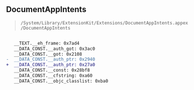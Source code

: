 ## DocumentAppIntents

> `/System/Library/ExtensionKit/Extensions/DocumentAppIntents.appex/DocumentAppIntents`

```diff

   __TEXT.__eh_frame: 0x7ad4
   __DATA_CONST.__auth_got: 0x3ac0
   __DATA_CONST.__got: 0x2108
-  __DATA_CONST.__auth_ptr: 0x2940
+  __DATA_CONST.__auth_ptr: 0x27a0
   __DATA_CONST.__const: 0x28bf8
   __DATA_CONST.__cfstring: 0xa60
   __DATA_CONST.__objc_classlist: 0xba0

```
